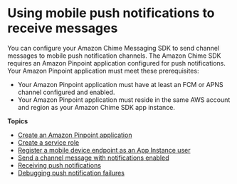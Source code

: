 # Using mobile push notifications to receive messages<a name="using-push-notifications"></a>

You can configure your Amazon Chime Messaging SDK to send channel messages to mobile push notification channels\. The Amazon Chime SDK requires an Amazon Pinpoint application configured for push notifications\. Your Amazon Pinpoint application must meet these prerequisites: 
+ Your Amazon Pinpoint application must have at least an FCM or APNS channel configured and enabled\.
+ Your Amazon Pinpoint application must reside in the same AWS account and region as your Amazon Chime SDK app instance\.

**Topics**
+ [Create an Amazon Pinpoint application](create-pinpoint.md)
+ [Create a service role](create-service-role.md)
+ [Register a mobile device endpoint as an App Instance user](register-endpoint.md)
+ [Send a channel message with notifications enabled](send-channel-msg-with-notifications.md)
+ [Receiving push notifications](receive-notifications.md)
+ [Debugging push notification failures](debug-notifications.md)